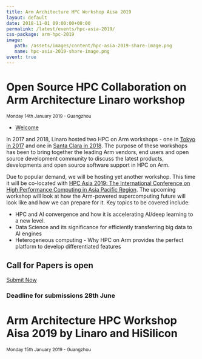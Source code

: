 ```yaml
---
title: Arm Architecture HPC Workshop Aisa 2019
layout: default
date: 2018-11-01 09:00:00+00:00
permalink: /latest/events/hpc-asia-2019/
css-package: arm-hpc-2019
image:
   path: /assets/images/content/hpc-asia-2019-share-image.png
   name: hpc-asia-2019-share-image.png
event: true
---
```

<div class="container-fluid" id="content-container">
<div class="row no-padding arm-hpc-row top">
    <div class="container" style="background: url(/assets/images/content/hpc-asia-2019.png);background-position: center center;">
        <h1>Open Source HPC Collaboration on Arm Architecture Linaro workshop</h1>
        <small>Monday 14th January 2019 - Guangzhou</small>
    </div>
</div>


<div class="row arm-hpc-row main">
<div class="container">
    <ul class="nav nav-tabs" role="tablist" id="tabbed_nav">
      <li role="presentation" class="active">
        <a href="#welcome" role="tab" data-toggle="tab">
            Welcome
        </a>
      </li>
      <!-- <li role="presentation" class="">
        <a href="#featured-speakers" role="tab" data-toggle="tab">
            Speakers
        </a>
      </li>
      <li role="presentation" class="">
        <a href="#schedule-tab" role="tab" data-toggle="tab">
            Schedule
        </a>
      </li>
      <li role="presentation" class="">
        <a href="#resources" role="tab" data-toggle="tab">
            Resources
        </a>
      </li> -->
    </ul>

<div class="tab-content" id="tabbed_nav_content"><!--Start Tab Content-->

<div role="tabpanel" class="tab-pane tab-pane-legal active" id="welcome">

<div class="col-sm-6" markdown="1">

In 2017 and 2018, Linaro hosted two HPC on Arm workshops - one in [Tokyo in 2017](https://www.linaro.org/events/armhpcjapan2017/) and one in [Santa Clara in 2018](https://www.linaro.org/latest/events/arm-hpc-santa-clara-2018/). The purpose of these workshops has been to bring together the leading Arm vendors, end users and open source development community to discuss the latest products, developments and open source software support in HPC on Arm. 

Due to popular demand, we will be hosting yet another workshop. This time it will be co-located with [HPC Asia 2019: The International Conference on High Performance Computing in Asia Pacific Region](http://hpcasia2019.org). The upcoming workshop will look at how the Arm-powered supercomputing future will look like and how we can prepare for it. Key topics to be covered include:

- HPC and AI convergence and how it is accelerating AI/deep learning to a new level. 
- Data Science and its significance for efficiently transferring big data to AI engines 
- Heterogeneous computing - Why HPC on Arm provides the perfect platform to develop differentiated features

<!-- <div class="members" markdown="1">
<strong>Thanks to our sponsors</strong>
<div class="col-xs-4" markdown="1">
{% include image.html name="arm.jpg" %}
</div>
<div class="col-xs-4" markdown="1">
{% include image.html name="hisilicon.jpg" %}
</div>
<div class="col-xs-4" markdown="1">
{% include image.html name="linaro.jpg" %}
</div>
</div> -->


</div>

<div class="col-sm-6">

<div id="call-for-papers">

<h2>Call for Papers is <span>open</span></h2>
<a href="https://docs.google.com/forms/d/1HRS8-x9WJAUytMdre8fypcmU5OnXl4eHZEMIuftPjmA/viewform?edit_requested=true" class="btn btn-primary btn-two call-for-papers">Submit Now</a>
<h3>Deadline for submissions 28th June</h3>

</div>

</div>

</div><!--End Tab Content-->


</div><!--End Container-->
</div><!--End Row-->

<div class="row no-padding arm-hpc-row top">
    <div class="container" style="background: url(/assets/images/content/hpc-asia-2019.png);background-position: center center;">
        <h1>Arm Architecture HPC Workshop Aisa 2019 <span>by Linaro and HiSilicon</span></h1>
        <small>Monday 15th January 2019 - Guangzhou</small>
    </div>
</div>
</div>
